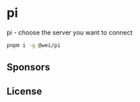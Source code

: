 # pi

pi - choose the server you want to connect

```bash
pnpm i -g @wei/pi
```

## Sponsors

<!-- <p align="center">
  <a href="https://cdn.jsdelivr.net/gh/antfu/static/sponsors.svg">
    <img src='https://cdn.jsdelivr.net/gh/antfu/static/sponsors.svg'/>
  </a>
</p> -->

## License

<!-- [MIT](./LICENSE) License © 2022 [Anthony Fu](https://github.com/antfu) -->
